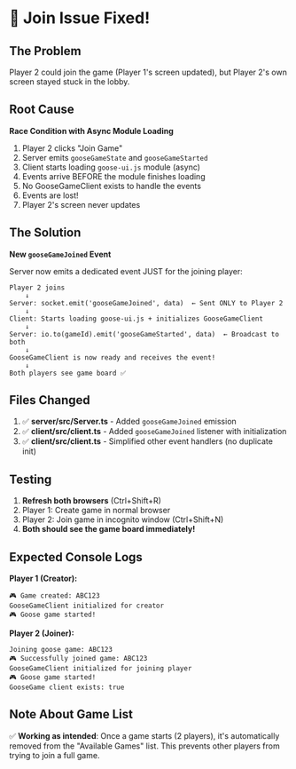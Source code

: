 # 🎯 Join Issue Fixed!

## The Problem
Player 2 could join the game (Player 1's screen updated), but Player 2's own screen stayed stuck in the lobby. 

## Root Cause
**Race Condition with Async Module Loading**

1. Player 2 clicks "Join Game"
2. Server emits `gooseGameState` and `gooseGameStarted`
3. Client starts loading `goose-ui.js` module (async)
4. Events arrive BEFORE the module finishes loading
5. No GooseGameClient exists to handle the events
6. Events are lost!
7. Player 2's screen never updates

## The Solution
**New `gooseGameJoined` Event**

Server now emits a dedicated event JUST for the joining player:

```
Player 2 joins
    ↓
Server: socket.emit('gooseGameJoined', data)  ← Sent ONLY to Player 2
    ↓
Client: Starts loading goose-ui.js + initializes GooseGameClient
    ↓
Server: io.to(gameId).emit('gooseGameStarted', data)  ← Broadcast to both
    ↓
GooseGameClient is now ready and receives the event!
    ↓
Both players see game board ✅
```

## Files Changed
1. ✅ **server/src/Server.ts** - Added `gooseGameJoined` emission
2. ✅ **client/src/client.ts** - Added `gooseGameJoined` listener with initialization
3. ✅ **client/src/client.ts** - Simplified other event handlers (no duplicate init)

## Testing
1. **Refresh both browsers** (Ctrl+Shift+R)
2. Player 1: Create game in normal browser
3. Player 2: Join game in incognito window (Ctrl+Shift+N)
4. **Both should see the game board immediately!**

## Expected Console Logs

**Player 1 (Creator):**
```
🎮 Game created: ABC123
GooseGameClient initialized for creator
🎮 Goose game started!
```

**Player 2 (Joiner):**
```
Joining goose game: ABC123
🎮 Successfully joined game: ABC123
GooseGameClient initialized for joining player
🎮 Goose game started!
GooseGame client exists: true
```

## Note About Game List
✅ **Working as intended**: Once a game starts (2 players), it's automatically removed from the "Available Games" list. This prevents other players from trying to join a full game.
